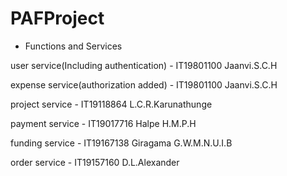 # PAFProject

- Functions and Services


user service(Including authentication) - IT19801100 Jaanvi.S.C.H

expense service(authorization added) - IT19801100 Jaanvi.S.C.H

project service - IT19118864 L.C.R.Karunathunge

payment service - IT19017716 Halpe H.M.P.H

funding service - IT19167138 Giragama G.W.M.N.U.I.B

order service - IT19157160 D.L.Alexander
